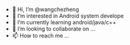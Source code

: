- 👋 Hi, I’m @wangchezheng
- 👀 I’m interested in Android system develope
- 🌱 I’m currently learning android/java/c++
- 💞️ I’m looking to collaborate on ...
- 📫 How to reach me ...

<!---
wangchezheng/wangchezheng is a ✨ special ✨ repository because its `README.md` (this file) appears on your GitHub profile.
You can click the Preview link to take a look at your changes.
--->
